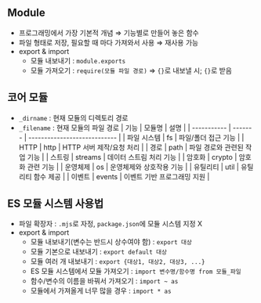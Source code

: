 ## Module

- 프로그래밍에서 가장 기본적 개념 ⇒ 기능별로 만들어 놓은 함수
- 파일 형태로 저장, 필요할 때 마다 가져와서 사용 ⇒ 재사용 가능
- export & import
  - 모듈 내보내기 : `module.exports`
  - 모듈 가져오기 : `require(모듈 파일 경로)` ⇒ `{}`로 내보낼 시; `{}`로 받음

## 코어 모듈

- `_dirname` : 현재 모듈의 디렉토리 경로
- `_filename` : 현재 모듈의 파일 경로
  | 기능 | 모듈명 | 설명 |
  | ----------- | ------- | ---------------------------- |
  | 파일 시스템 | fs | 파일/폴더 접근 기능 |
  | HTTP | http | HTTP 서버 제작/요청 처리 |
  | 경로 | path | 파일 경로와 관련된 작업 기능 |
  | 스트링 | streams | 데이터 스트림 처리 기능 |
  | 암호화 | crypto | 암호화 관련 기능 |
  | 운영체제 | os | 운영체제와 상호작용 기능 |
  | 유틸리티 | util | 유틸리티 함수 제공 |
  | 이벤트 | events | 이벤트 기반 프로그래밍 지원 |

## ES 모듈 시스템 사용법

- 파일 확장자 : `.mjs`로 자정, `package.json`에 모듈 시스템 지정 X
- export & import
  - 모듈 내보내기(변수는 반드시 상수여야 함) : `export 대상`
  - 모듈 기본으로 내보내기 : `export default 대상`
  - 모듈 여러 개 내보내기 : `export {대상1, 대상2, 대상3, ...}`
  - ES 모듈 시스템에서 모듈 가져오기 : `import 변수명/함수명 from 모듈_파일`
  - 함수/변수의 이름을 바꿔서 가져오기 : `import ~ as`
  - 모듈에서 가져올게 너무 많을 경우 : `import * as`
